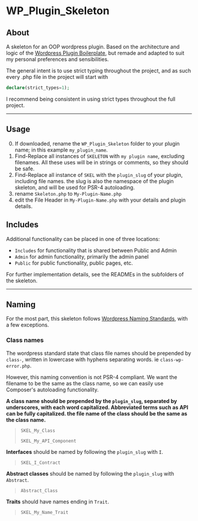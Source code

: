 # WP_Plugin_Skeleton
## About
A skeleton for an OOP wordpress plugin. Based on the architecture and logic of the [Wordpress Plugin Boilerplate](https://github.com/devinvinson/WordPress-Plugin-Boilerplate/), but remade and adapted to suit my personal preferences and sensibilities.

The general intent is to use strict typing throughout the project, and as such every .php file in the project will start with 

```PHP 
declare(strict_types=1);
```
I recommend being consistent in using strict types throughout the full project.
___
## Usage
0. If downloaded, rename the `WP_Plugin_Skeleton` folder to your plugin name; in this example `my_plugin_name`.
1. Find-Replace all instances of `SKELETON` with `my plugin name`, excluding filenames. All these uses will be in strings or comments, so they should be safe.
2. Find-Replace all instance of `SKEL` with the `plugin_slug` of your plugin, including file names. the slug is also the namespace of the plugin skeleton, and will be used for PSR-4 autoloading.
3. rename `Skeleton.php` to `My-Plugin-Name.php`
4. edit the File Header in `My-Plugin-Name.php` with your details and plugin details.

## Includes
Additional functionality can be placed in one of three locations:
* `Includes` for functionality that is shared between Public and Admin
* `Admin` for admin functionality, primarily the admin panel
* `Public` for public functionality, public pages, etc.

For further implementation details, see the READMEs in the subfolders of the skeleton.
___
## Naming
For the most part, this skeleton follows [Wordpress Naming Standards](https://developer.wordpress.org/coding-standards/wordpress-coding-standards/php/#naming-conventions), with a few exceptions.

### Class names
The wordpress standard state that class file names should be prepended by `class-`, written in lowercase with hyphens separating words. ie `class-wp-error.php`.

However, this naming convention is not PSR-4 compliant. We want the filename to be the same as the class name, so we can easily use Composer's autoloading functionality.

**A class name should be prepended by the `plugin_slug`, separated by underscores, with each word capitalized. Abbreviated terms such as API can be fully capitalized.
the file name of the class should be the same as the class name.**
> `SKEL_My_Class`
> 
> `SKEL_My_API_Component`

**Interfaces** should be named by following the `plugin_slug` with `I`.

> `SKEL_I_Contract` 

**Abstract classes** should be named by following the `plugin_slug` with `Abstract`.
> `Abstract_Class` 

**Traits** should have names ending in `Trait`.
> `SKEL_My_Name_Trait`
